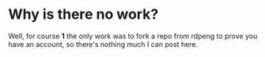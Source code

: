 # Why is there no work?
Well, for course **1** the only work was to fork a repo from rdpeng to prove you have an account, so there's nothing much I can post here.